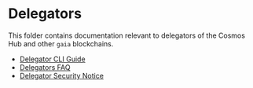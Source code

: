<!---
order: false
parent:
  order: 4
--->

# Delegators

This folder contains documentation relevant to delegators of the Cosmos Hub and other `gaia` blockchains.

- [Delegator CLI Guide](./delegator-guide-cli.md)
- [Delegators FAQ](./delegator-faq.md)
- [Delegator Security Notice](./delegator-security.md)
